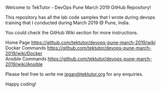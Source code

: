 Welcome to TekTutor - DevOps Pune March 2019 GitHub Repository!<br>

This repository has all the lab code samples that I wrote during devops training that I conducted during March 2019 @ Pune, India.<br>

You could check the GitHub Wiki section for more instructions.<br>

Home Page https://github.com/tektutor/devops-pune-march-2019/wiki<br>
Docker Commands https://github.com/tektutor/devops-pune-march-2019/wiki/Docker<br>
Ansible Commands https://github.com/tektutor/devops-pune-march-2019/wiki/Ansible<br>

Please feel free to write me jegan@tektutor.org for any enquiries.<br>

Happy coding!
